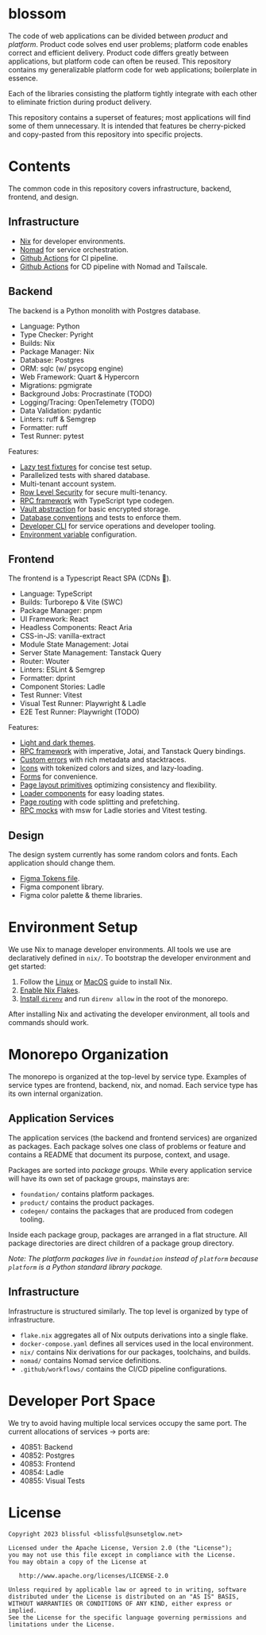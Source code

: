 # blossom

The code of web applications can be divided between _product_ and _platform_. Product code solves
end user problems; platform code enables correct and efficient delivery. Product code differs
greatly between applications, but platform code can often be reused. This repository contains my
generalizable platform code for web applications; boilerplate in essence.

Each of the libraries consisting the platform tightly integrate with each other to eliminate
friction during product delivery.

This repository contains a superset of features; most applications will find some of them
unnecessary. It is intended that features be cherry-picked and copy-pasted from this repository into
specific projects.

# Contents

The common code in this repository covers infrastructure, backend, frontend, and design.

## Infrastructure

- [Nix](./nix) for developer environments.
- [Nomad](./nomad) for service orchestration.
- [Github Actions](./github/.workflows) for CI pipeline.
- [Github Actions](./github/.workflows) for CD pipeline with Nomad and Tailscale.

## Backend

The backend is a Python monolith with Postgres database.

- Language: Python
- Type Checker: Pyright
- Builds: Nix
- Package Manager: Nix
- Database: Postgres
- ORM: sqlc (w/ psycopg engine)
- Web Framework: Quart & Hypercorn
- Migrations: pgmigrate
- Background Jobs: Procrastinate (TODO)
- Logging/Tracing: OpenTelemetry (TODO)
- Data Validation: pydantic
- Linters: ruff & Semgrep
- Formatter: ruff
- Test Runner: pytest

Features:

- [Lazy test fixtures](./backend/foundation/test) for concise test setup.
- Parallelized tests with shared database.
- Multi-tenant account system.
- [Row Level Security](./backend/foundation/database) for secure multi-tenancy.
- [RPC framework](./backend/foundation/rpc) with TypeScript type codegen.
- [Vault abstraction](./backend/foundation/vault) for basic encrypted storage.
- [Database conventions](./backend/foundation/migrate) and tests to enforce them.
- [Developer CLI](./backend/cli) for service operations and developer tooling.
- [Environment variable](./backend/foundation/config) configuration.

## Frontend

The frontend is a Typescript React SPA (CDNs :money_with_wings:).

- Language: TypeScript
- Builds: Turborepo & Vite (SWC)
- Package Manager: pnpm
- UI Framework: React
- Headless Components: React Aria
- CSS-in-JS: vanilla-extract
- Module State Management: Jotai
- Server State Management: Tanstack Query
- Router: Wouter
- Linters: ESLint & Semgrep
- Formatter: dprint
- Component Stories: Ladle
- Test Runner: Vitest
- Visual Test Runner: Playwright & Ladle
- E2E Test Runner: Playwright (TODO)
  
Features:

- [Light and dark themes](./frontend/foundation/theme).
- [RPC framework](./frontend/foundation/rpc) with imperative, Jotai, and Tanstack Query bindings.
- [Custom errors](./frontend/foundation/errors) with rich metadata and stacktraces.
- [Icons](./frontend/foundation/icons) with tokenized colors and sizes, and lazy-loading.
- [Forms](./frontend/foundation/forms) for convenience.
- [Page layout primitives](./frontend/foundation/layout) optimizing consistency and flexibility.
- [Loader components](./frontend/foundation/loaders) for easy loading states.
- [Page routing](./frontend/foundation/routing) with code splitting and prefetching.
- [RPC mocks](./frontend/foundation/testing) with msw for Ladle stories and Vitest testing.

## Design

The design system currently has some random colors and fonts. Each application should change them.

- [Figma Tokens file](./frontend/foundation/theme).
- Figma component library.
- Figma color palette & theme libraries.

# Environment Setup

We use Nix to manage developer environments. All tools we use are declaratively defined in `nix/`.
To bootstrap the developer environment and get started:

1. Follow the [Linux](https://nixos.wiki/wiki/Nix_Installation_Guide) or
   [MacOS](https://github.com/LnL7/nix-darwin) guide to install Nix.
2. [Enable Nix Flakes](https://nixos.wiki/wiki/Flakes#Enable_flakes).
3. [Install `direnv`](https://nixos.wiki/wiki/Development_environment_with_nix-shell#direnv) and run
   `direnv allow` in the root of the monorepo.

After installing Nix and activating the developer environment, all tools and commands should work.

# Monorepo Organization

The monorepo is organized at the top-level by service type. Examples of service types are frontend,
backend, nix, and nomad. Each service type has its own internal organization.

## Application Services

The application services (the backend and frontend services) are organized as packages. Each package
solves one class of problems or feature and contains a README that document its purpose, context,
and usage.

Packages are sorted into _package groups_. While every application service will have its own set of
package groups, mainstays are:

- `foundation/` contains platform packages.
- `product/` contains the product packages.
- `codegen/` contains the packages that are produced from codegen tooling.

Inside each package group, packages are arranged in a flat structure. All package directories are
direct children of a package group directory.

_Note: The platform packages live in `foundation` instead of `platform` because
`platform` is a Python standard library package._

## Infrastructure

Infrastructure is structured similarly. The top level is organized by type of infrastructure.

- `flake.nix` aggregates all of Nix outputs derivations into a single flake.
- `docker-compose.yaml` defines all services used in the local environment.
- `nix/` contains Nix derivations for our packages, toolchains, and builds.
- `nomad/` contains Nomad service definitions.
- `.github/workflows/` contains the CI/CD pipeline configurations.

# Developer Port Space

We try to avoid having multiple local services occupy the same port. The current allocations of
services -> ports are:

- 40851: Backend
- 40852: Postgres
- 40853: Frontend
- 40854: Ladle
- 40855: Visual Tests

# License

```
Copyright 2023 blissful <blissful@sunsetglow.net>

Licensed under the Apache License, Version 2.0 (the "License");
you may not use this file except in compliance with the License.
You may obtain a copy of the License at

   http://www.apache.org/licenses/LICENSE-2.0

Unless required by applicable law or agreed to in writing, software
distributed under the License is distributed on an "AS IS" BASIS,
WITHOUT WARRANTIES OR CONDITIONS OF ANY KIND, either express or implied.
See the License for the specific language governing permissions and
limitations under the License.
```

